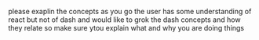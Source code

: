 please exaplin the concepts as you go the user has some understanding of react but not of dash and would like to grok the dash concepts and how they relate so make sure ytou explain what and why you are doing things
